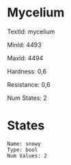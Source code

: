 # Mycelium

TextId: mycelium

MinId: 4493

MaxId: 4494

Hardness: 0,6

Resistance: 0,6


Num States: 2

# States
```
Name: snowy
Type: bool
Num Values: 2
```